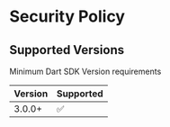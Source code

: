 # Security Policy

## Supported Versions

Minimum Dart SDK Version requirements

| Version | Supported          |
| ------- | ------------------ |
| 3.0.0+   | :white_check_mark: |
